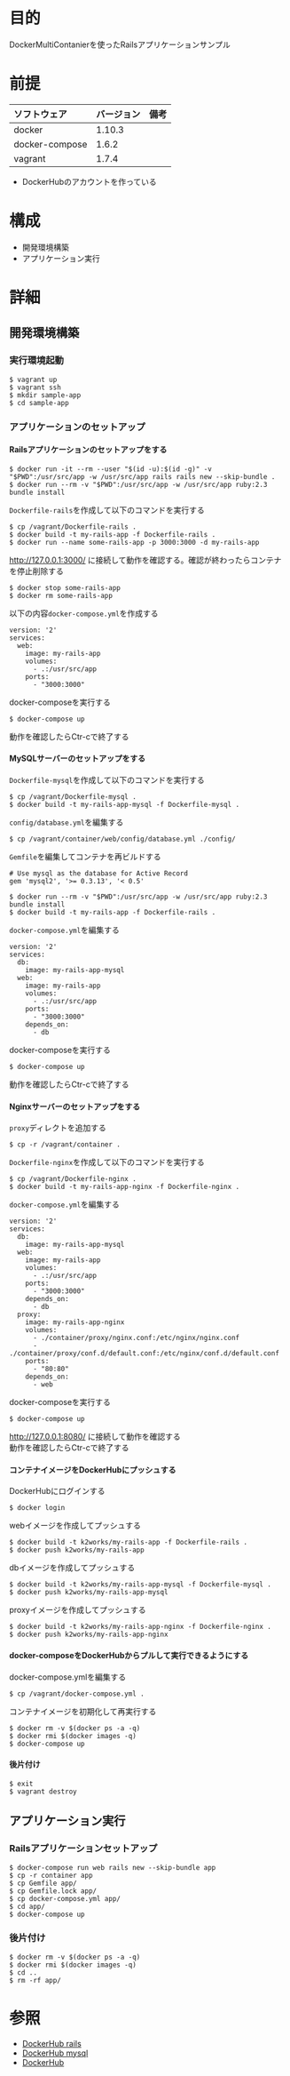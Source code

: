 # 目的
DockerMultiContanierを使ったRailsアプリケーションサンプル

# 前提
| ソフトウェア     | バージョン    | 備考         |
|:---------------|:-------------|:------------|
| docker         | 1.10.3       |             |
| docker-compose | 1.6.2        |             |
| vagrant        | 1.7.4        |             |

+ DockerHubのアカウントを作っている

# 構成

+ 開発環境構築
+ アプリケーション実行

# 詳細
## 開発環境構築
### 実行環境起動
```
$ vagrant up
$ vagrant ssh
$ mkdir sample-app
$ cd sample-app
```

### アプリケーションのセットアップ
#### Railsアプリケーションのセットアップをする
```
$ docker run -it --rm --user "$(id -u):$(id -g)" -v "$PWD":/usr/src/app -w /usr/src/app rails rails new --skip-bundle .
$ docker run --rm -v "$PWD":/usr/src/app -w /usr/src/app ruby:2.3 bundle install
```

`Dockerfile-rails`を作成して以下のコマンドを実行する
```
$ cp /vagrant/Dockerfile-rails .
$ docker build -t my-rails-app -f Dockerfile-rails .
$ docker run --name some-rails-app -p 3000:3000 -d my-rails-app
```
http://127.0.0.1:3000/ に接続して動作を確認する。確認が終わったらコンテナを停止削除する
```
$ docker stop some-rails-app
$ docker rm some-rails-app
```

以下の内容`docker-compose.yml`を作成する
```
version: '2'
services:
  web:
    image: my-rails-app
    volumes:
      - .:/usr/src/app
    ports:
      - "3000:3000"
```
docker-composeを実行する
```
$ docker-compose up
```
動作を確認したらCtr-cで終了する

#### MySQLサーバーのセットアップをする
`Dockerfile-mysql`を作成して以下のコマンドを実行する

```
$ cp /vagrant/Dockerfile-mysql .
$ docker build -t my-rails-app-mysql -f Dockerfile-mysql .
```
`config/database.yml`を編集する

```
$ cp /vagrant/container/web/config/database.yml ./config/
```
`Gemfile`を編集してコンテナを再ビルドする
```
# Use mysql as the database for Active Record
gem 'mysql2', '>= 0.3.13', '< 0.5'
```

```
$ docker run --rm -v "$PWD":/usr/src/app -w /usr/src/app ruby:2.3 bundle install
$ docker build -t my-rails-app -f Dockerfile-rails .
```

`docker-compose.yml`を編集する

```
version: '2'
services:
  db:
    image: my-rails-app-mysql
  web:
    image: my-rails-app
    volumes:
      - .:/usr/src/app
    ports:
      - "3000:3000"
    depends_on:
      - db
```
docker-composeを実行する
```
$ docker-compose up
```
動作を確認したらCtr-cで終了する

#### Nginxサーバーのセットアップをする
`proxy`ディレクトを追加する

```
$ cp -r /vagrant/container .
```

`Dockerfile-nginx`を作成して以下のコマンドを実行する

```
$ cp /vagrant/Dockerfile-nginx .
$ docker build -t my-rails-app-nginx -f Dockerfile-nginx .
```

`docker-compose.yml`を編集する

```
version: '2'
services:
  db:
    image: my-rails-app-mysql
  web:
    image: my-rails-app
    volumes:
      - .:/usr/src/app
    ports:
      - "3000:3000"
    depends_on:
      - db
  proxy:
    image: my-rails-app-nginx
    volumes:
      - ./container/proxy/nginx.conf:/etc/nginx/nginx.conf
      - ./container/proxy/conf.d/default.conf:/etc/nginx/conf.d/default.conf
    ports:
      - "80:80"
    depends_on:
      - web            
```
docker-composeを実行する
```
$ docker-compose up
```
http://127.0.0.1:8080/ に接続して動作を確認する  
動作を確認したらCtr-cで終了する

#### コンテナイメージをDockerHubにプッシュする
DockerHubにログインする
```
$ docker login
```
webイメージを作成してプッシュする
```
$ docker build -t k2works/my-rails-app -f Dockerfile-rails .
$ docker push k2works/my-rails-app
```
dbイメージを作成してプッシュする
```
$ docker build -t k2works/my-rails-app-mysql -f Dockerfile-mysql .
$ docker push k2works/my-rails-app-mysql
```
proxyイメージを作成してプッシュする
```
$ docker build -t k2works/my-rails-app-nginx -f Dockerfile-nginx .
$ docker push k2works/my-rails-app-nginx
```

#### docker-composeをDockerHubからプルして実行できるようにする
docker-compose.ymlを編集する
```
$ cp /vagrant/docker-compose.yml .
```
コンテナイメージを初期化して再実行する
```
$ docker rm -v $(docker ps -a -q)
$ docker rmi $(docker images -q)
$ docker-compose up
```

#### 後片付け
```
$ exit
$ vagrant destroy
```

## アプリケーション実行

### Railsアプリケーションセットアップ
```
$ docker-compose run web rails new --skip-bundle app
$ cp -r container app
$ cp Gemfile app/
$ cp Gemfile.lock app/
$ cp docker-compose.yml app/
$ cd app/
$ docker-compose up
```
### 後片付け
```
$ docker rm -v $(docker ps -a -q)
$ docker rmi $(docker images -q)
$ cd ..
$ rm -rf app/
```

# 参照
+ [DockerHub rails](https://hub.docker.com/_/rails/)
+ [DockerHub mysql](https://hub.docker.com/_/mysql/)
+ [DockerHub](https://hub.docker.com/)
